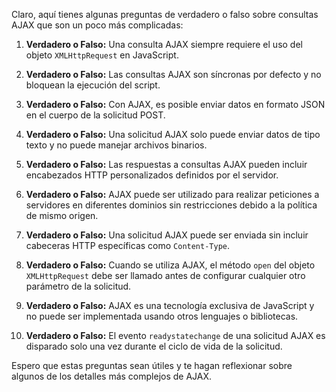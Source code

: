 Claro, aquí tienes algunas preguntas de verdadero o falso sobre consultas AJAX que son un poco más complicadas:

1. **Verdadero o Falso:** Una consulta AJAX siempre requiere el uso del objeto `XMLHttpRequest` en JavaScript.
   
2. **Verdadero o Falso:** Las consultas AJAX son síncronas por defecto y no bloquean la ejecución del script.

3. **Verdadero o Falso:** Con AJAX, es posible enviar datos en formato JSON en el cuerpo de la solicitud POST.

4. **Verdadero o Falso:** Una solicitud AJAX solo puede enviar datos de tipo texto y no puede manejar archivos binarios.

5. **Verdadero o Falso:** Las respuestas a consultas AJAX pueden incluir encabezados HTTP personalizados definidos por el servidor.

6. **Verdadero o Falso:** AJAX puede ser utilizado para realizar peticiones a servidores en diferentes dominios sin restricciones debido a la política de mismo origen.

7. **Verdadero o Falso:** Una solicitud AJAX puede ser enviada sin incluir cabeceras HTTP específicas como `Content-Type`.

8. **Verdadero o Falso:** Cuando se utiliza AJAX, el método `open` del objeto `XMLHttpRequest` debe ser llamado antes de configurar cualquier otro parámetro de la solicitud.

9. **Verdadero o Falso:** AJAX es una tecnología exclusiva de JavaScript y no puede ser implementada usando otros lenguajes o bibliotecas.

10. **Verdadero o Falso:** El evento `readystatechange` de una solicitud AJAX es disparado solo una vez durante el ciclo de vida de la solicitud.

Espero que estas preguntas sean útiles y te hagan reflexionar sobre algunos de los detalles más complejos de AJAX.
